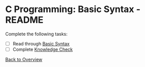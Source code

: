 # C Programming: Basic Syntax - README
Complete the following tasks:
- [ ] Read through [Basic Syntax](basic_syntax.md)
- [ ] Complete [Knowledge Check](knowledge_check.md)

[Back to Overview](../README.md)